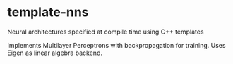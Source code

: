 # template-nns
Neural architectures specified at compile time using C++ templates

Implements Multilayer Perceptrons with backpropagation for training. Uses Eigen as linear algebra backend.
